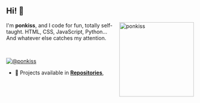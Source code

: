 <h2>Hi! 🌠</h2>

<p><img align="right" src="https://github.com/ponkiss.png?size=210" alt="ponkiss" width="200"/></p>
<p align="left">I'm <b>ponkiss</b>, and I code for fun, totally self-taught. HTML, CSS, JavaScript, Python... And whatever else catches my attention.</p> 
<br>
<p align="left"> <a href="https://github.com/ponkiss" target="blank"><img src="https://img.shields.io/twitter/follow/ponkiss?logo=twitter&style=for-the-badge" alt="@ponkiss" /></a> </p>

-   🍥 Projects available in **[Repositories](https://github.com/ponkiss?tab=repositories)**,
<br>
